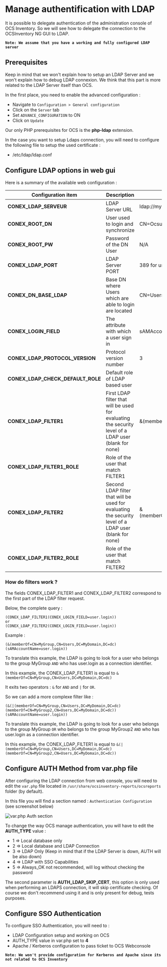 # Manage authentification with LDAP

It is possible to delegate authentication of the administration console of OCS Inventory. 
So we will see how to delegate the connection to the OCSInventory NG GUI to LDAP.

**`Note: We assume that you have a working and fully configured LDAP server`**

## Prerequisites

Keep in mind that we won't explain how to setup an LDAP Server and we won't explain how to debug LDAP connexion. We think that this part is more related to the LDAP Server itself than OCS.

In the first place, you need to enable the advanced configuration :
* Navigate to ```Configuration > General configuration```
* Click on the  ```Server``` tab
* Set  ```ADVANCE_CONFIGURATION``` to ON
* Click on ```Update```

Our only PHP prerequisites for OCS is the **php-ldap** extension.

In the case you want to setup Ldaps connection, you will need to configure the following file to setup the used certificate :
* /etc/ldap/ldap.conf

## Configure LDAP options in web gui

Here is a summary of the available web configuration : 

| Configuration item | Description | Example |
|---|---|---|
| **CONEX_LDAP_SERVEUR** | LDAP Server URL  | ldap://my.awesome.ldap for unsecured connection or ldaps://my.awesome.ldap for Ldaps |
| **CONEX_ROOT_DN**  | User used to login and synchronize | CN=Ocsuser,CN=Users,DC=ocs,DC=loc  |
| **CONEX_ROOT_PW**  | Password of the DN User  | N/A  |
| **CONEX_LDAP_PORT**  | LDAP Server PORT | 389 for unsecured and 636 for ldaps (by default)   |
| **CONEX_DN_BASE_LDAP**  | Base DN where Users which are able to login are located | CN=Users,DC=ocs,DC=loc  |
| **CONEX_LOGIN_FIELD**  | The attribute with which a user sign in | sAMAccountName or uid |
| **CONEX_LDAP_PROTOCOL_VERSION**  | Protocol version number | 3 |
| **CONEX_LDAP_CHECK_DEFAULT_ROLE**  | Default role of LDAP based user |   |
| **CONEX_LDAP_FILTER1**  | First LDAP filter that will be used for evaluating the security level of a LDAP user (blank for none) | &(memberOf=CN=MyGroup,CN=Users,DC=MyDomain,DC=dc) |
| **CONEX_LDAP_FILTER1_ROLE**  | Role of the user that match FILTER1  |   |
| **CONEX_LDAP_FILTER2**  | Second LDAP filter that will be used for evaluating the security level of a LDAP user (blank for none) | &(memberOf:1.2.840.113556.1.4.1941:=CN=MyParentGroup,CN=Users,DC=MyDomain,DC=dc) |
| **CONEX_LDAP_FILTER2_ROLE**  | Role of the user that match FILTER2  |   |

### How do filters work ?

The fields CONEX_LDAP_FILTER1 and CONEX_LDAP_FILTER2 correspond to the first part of the LDAP filter request.

Below, the complete query :

    (CONEX_LDAP_FILTER1(CONEX_LOGIN_FIELD=user.login))
    or
    (CONEX_LDAP_FILTER2(CONEX_LOGIN_FIELD=user.login))

Example :

    (&(memberOf=CN=MyGroup,CN=Users,DC=MyDomain,DC=dc)(sAMAccountName=user.login))

To translate this example, the LDAP is going to look for a user who belongs to the group MyGroup `AND` who has user.login as a connection identifier.

In this example, the CONEX_LDAP_FILTER1 is equal to `&(memberOf=CN=MyGroup,CN=Users,DC=MyDomain,DC=dc)`

It exits two operators : `&` for `AND` and `|` for `OR`.

So we can add a more complexe filter like :

    (&(|(memberOf=CN=MyGroup,CN=Users,DC=MyDomain,DC=dc)(memberOf=CN=MyGroup2,CN=Users,DC=MyDomain,DC=dc))(sAMAccountName=user.login))

To translate this example, the LDAP is going to look for a user who belongs to the group MyGroup `OR` who belongs to the group MyGroup2 `AND` who has user.login as a connection identifier.

In this example, the CONEX_LDAP_FILTER1 is equal to `&(|(memberOf=CN=MyGroup,CN=Users,DC=MyDomain,DC=dc)(memberOf=CN=MyGroup2,CN=Users,DC=MyDomain,DC=dc))`

## Configure AUTH Method from var.php file 

After configuring the LDAP connection from web console, you will need to edit the ```var.php``` file located in ```/usr/share/ocsinventory-reports/ocsreports``` folder (by default).

In this file you will find a section named : ```Authentication Configuration``` (see screenshot below)

![var.php Auth section](../../img/server/reports/administration_ocs_ldap_var.png)

To change the way OCS manage authentication, you will have to edit the **AUTH_TYPE** value :
* 1 => Local database only
* 2 => Local database and LDAP Connection
* 3 => LDAP Only (Keep in mind that if the LDAP Server is down, AUTH will be also down)
* 4 => LDAP with SSO Capabilities 
* 5 => Always_OK not recommended, will log without checking the password

The second parameter is **AUTH_LDAP_SKIP_CERT**, this option is only used when performing an LDAPS connection, it will skip certificate checking. Of course we don't recommend using it and is only present for debug, tests purposes.

## Configure SSO Authentication 

To configure SSO Authentication, you will need to :
* LDAP Configuration setup and working on OCS
* AUTH_TYPE value in var.php set to **4**
* Apache / Kerberos configuration to pass ticket to OCS Webconsole

**`Note: We won't provide configuration for Kerberos and Apache since its not related to OCS Inventory`**








